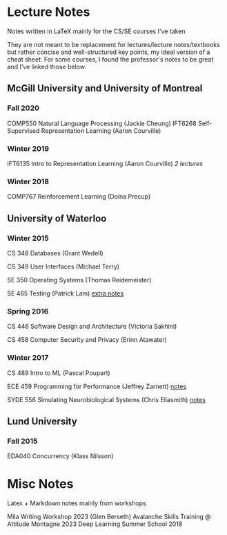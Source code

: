# Lecture Notes
Notes written in LaTeX mainly for the CS/SE courses I've taken

They are not meant to be replacement for lectures/lecture notes/textbooks but rather concise and well-structured key points, my ideal version of a cheat sheet. For some courses, I found the professor's notes to be great and I've linked those below.


## McGill University and University of Montreal
### Fall 2020
COMP550 Natural Language Processing (Jackie Cheung)
IFT6268 Self-Supervised Representation Learning (Aaron Courville)

### Winter 2019
IFT6135 Intro to Representation Learning (Aaron Courville) *2 lectures*

### Winter 2018
COMP767 Reinforcement Learning (Doina Precup)

## University of Waterloo
### Winter 2015
CS 348 Databases (Grant Wedell)

CS 349 User Interfaces (Michael Terry)

SE 350 Operating Systems (Thomas Reidemeister)

SE 465 Testing (Patrick Lam) [extra notes](https://github.com/patricklam/stqam-2017)

### Spring 2016
CS 446 Software Design and Architecture (Victoria Sakhini)

CS 458 Computer Security and Privacy (Erinn Atawater)

### Winter 2017
CS 489 Intro to ML (Pascal Poupart)

ECE 459 Programming for Performance (Jeffrey Zarnett) [notes](https://github.com/jzarnett/ece459)

SYDE 556 Simulating Neurobiological Systems (Chris Eliasmith) [notes](http://compneuro.uwaterloo.ca/courses/syde-750.html)

## Lund University
### Fall 2015
EDA040 Concurrency (Klass Nilsson)

# Misc Notes

Latex + Markdown notes mainly from workshops

Mila Writing Workshop 2023 (Glen Berseth)
Avalanche Skills Training @ Attitude Montagne 2023
Deep Learning Summer School 2018

